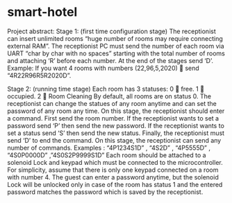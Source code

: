 # smart-hotel

 Project abstract:
Stage 1: (first time configuration stage)
The receptionist can insert unlimited rooms “huge number of rooms may require connecting external RAM”. The receptionist PC must send the number of each room via UART “char by char with no spaces” starting with the total number of rooms and attaching ‘R’ before each number. At the end of the stages send ‘D’.
Example: If you want 4 rooms with numbers (22,96,5,2020)  send “4R22R96R5R2020D”. 

Stage 2: (running time stage)
Each room has 3 statuses:  0  free.    1  occupied.     2  Room Cleaning
By default, all rooms are on status 0.
The receptionist can change the statues of any room anytime and can set the password of any room any time.
On this stage, the receptionist should enter a command. First send the room number.
If the receptionist wants to set a password send ‘P’ then send the new password.
If the receptionist wants to set a status send ‘S’ then send the new status.
Finally, the receptionist must send ‘D’ to end the command.
On this stage, the receptionist can send any number of commands.
Examples : “4P1234S1D” , “4S2D” , “4P5555D” , “4S0P0000D” ,”4S0S2P9999S1D”
Each room should be attached to a solenoid Lock and keypad which must be connected to the microcontroller. For simplicity, assume that there is only one keypad connected on a room with number 4. 
The guest can enter a password anytime, but the solenoid Lock will be unlocked only in case of the room has status 1 and the entered password matches the password which is saved by the receptionist. 

